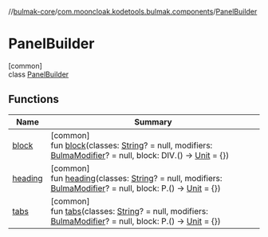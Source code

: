 //[bulmak-core](../../../index.md)/[com.mooncloak.kodetools.bulmak.components](../index.md)/[PanelBuilder](index.md)

# PanelBuilder

[common]\
class [PanelBuilder](index.md)

## Functions

| Name | Summary |
|---|---|
| [block](block.md) | [common]<br>fun [block](block.md)(classes: [String](https://kotlinlang.org/api/core/kotlin-stdlib/kotlin/-string/index.html)? = null, modifiers: [BulmaModifier](../../com.mooncloak.kodetools.bulmak.modifier/-bulma-modifier/index.md)? = null, block: DIV.() -&gt; [Unit](https://kotlinlang.org/api/core/kotlin-stdlib/kotlin/-unit/index.html) = {}) |
| [heading](heading.md) | [common]<br>fun [heading](heading.md)(classes: [String](https://kotlinlang.org/api/core/kotlin-stdlib/kotlin/-string/index.html)? = null, modifiers: [BulmaModifier](../../com.mooncloak.kodetools.bulmak.modifier/-bulma-modifier/index.md)? = null, block: P.() -&gt; [Unit](https://kotlinlang.org/api/core/kotlin-stdlib/kotlin/-unit/index.html) = {}) |
| [tabs](tabs.md) | [common]<br>fun [tabs](tabs.md)(classes: [String](https://kotlinlang.org/api/core/kotlin-stdlib/kotlin/-string/index.html)? = null, modifiers: [BulmaModifier](../../com.mooncloak.kodetools.bulmak.modifier/-bulma-modifier/index.md)? = null, block: P.() -&gt; [Unit](https://kotlinlang.org/api/core/kotlin-stdlib/kotlin/-unit/index.html) = {}) |
